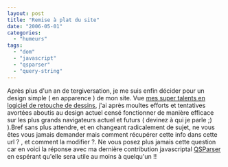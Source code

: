 ```yaml
---
layout: post
title: "Remise à plat du site"
date: "2006-05-01"
categories: 
  - "humeurs"
tags: 
  - "dom"
  - "javascript"
  - "qsparser"
  - "query-string"
---
```


Après plus d'un an de tergiversation, je me suis enfin décider pour un design simple ( en apparence ) de mon site. Vue [mes super talents en logiciel de retouche de dessins](/tutorial/dom/02/), j'ai après moultes efforts et tentatives avortées aboutis au design actuel censé fonctionner de manière efficace sur les plus grands navigateurs actuel et futurs ( devinez à qui je parle ;) ).Bref sans plus attendre, et en changeant radicalement de sujet, ne vous êtes vous jamais demander mais comment récupérer cette info dans cette url ? , et comment la modifier ?. Ne vous posez plus jamais cette question car en voici la réponse avec ma dernière contribution javascriptal [QSParser](/qsparser.html) en espérant qu'elle sera utile au moins à quelqu'un !!
